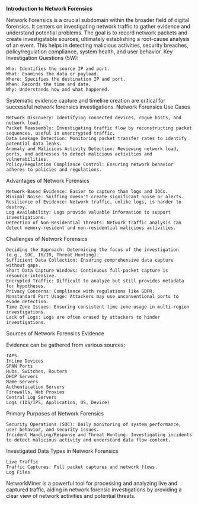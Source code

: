 **Introduction to Network Forensics**

Network Forensics is a crucial subdomain within the broader field of digital forensics. It centers on investigating network traffic to gather evidence and understand potential problems. The goal is to record network packets and create investigatable sources, ultimately establishing a root-cause analysis of an event. This helps in detecting malicious activities, security breaches, policy/regulation compliance, system health, and user behavior.
Key Investigation Questions (5W):

    Who: Identifies the source IP and port.
    What: Examines the data or payload.
    Where: Specifies the destination IP and port.
    When: Records the time and date.
    Why: Understands how and what happened.

Systematic evidence capture and timeline creation are critical for successful network forensics investigations.
Network Forensics Use Cases

    Network Discovery: Identifying connected devices, rogue hosts, and network load.
    Packet Reassembly: Investigating traffic flow by reconstructing packet sequences, useful in unencrypted traffic.
    Data Leakage Detection: Monitoring packet transfer rates to identify potential data leaks.
    Anomaly and Malicious Activity Detection: Reviewing network load, ports, and addresses to detect malicious activities and vulnerabilities.
    Policy/Regulation Compliance Control: Ensuring network behavior adheres to policies and regulations.

Advantages of Network Forensics

    Network-Based Evidence: Easier to capture than logs and IOCs.
    Minimal Noise: Sniffing doesn't create significant noise or alerts.
    Resilience of Evidence: Network traffic, unlike logs, is harder to destroy.
    Log Availability: Logs provide valuable information to support investigations.
    Detection of Non-Residential Threats: Network traffic analysis can detect memory-resident and non-residential malicious activities.

Challenges of Network Forensics

    Deciding the Approach: Determining the focus of the investigation (e.g., SOC, IH/IR, Threat Hunting).
    Sufficient Data Collection: Ensuring comprehensive data capture without gaps.
    Short Data Capture Windows: Continuous full-packet capture is resource-intensive.
    Encrypted Traffic: Difficult to analyze but still provides metadata for hypotheses.
    Privacy Concerns: Compliance with regulations like GDPR.
    Nonstandard Port Usage: Attackers may use unconventional ports to evade detection.
    Time Zone Issues: Ensuring consistent time zone usage in multi-region investigations.
    Lack of Logs: Logs are often erased by attackers to hinder investigations.

Sources of Network Forensics Evidence

Evidence can be gathered from various sources:

    TAPS
    InLine Devices
    SPAN Ports
    Hubs, Switches, Routers
    DHCP Servers
    Name Servers
    Authentication Servers
    Firewalls, Web Proxies
    Central Log Servers
    Logs (IDS/IPS, Application, OS, Device)

Primary Purposes of Network Forensics

    Security Operations (SOC): Daily monitoring of system performance, user behavior, and security issues.
    Incident Handling/Response and Threat Hunting: Investigating incidents to detect malicious activity and understand data flow content.

Investigated Data Types in Network Forensics

    Live Traffic
    Traffic Captures: Full packet captures and network flows.
    Log Files

NetworkMiner is a powerful tool for processing and analyzing live and captured traffic, aiding in network forensic investigations by providing a clear view of network activities and potential threats.
